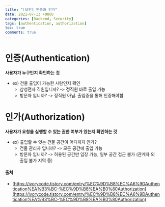 ```yaml
---
title: "[보안] 인증과 인가"
date: 2021-07-13 +0800
categories: [Backend, Security]
tags: [authentication, authorization]
toc: true
comments: true
---
```


# 인증(Authentication)
<b>사용자가 누구인지 확인하는 것</b><br>

- ex) 건물 출입이 가능한 사람인지 확인
    - 삼성전자 직원입니까? -> 정직원 바로 출입 가능
    - 방문자 입니까? -> 정직원 아님. 출입증을 통해 인증해야함

# 인가(Authorization)
<b>사용자가 요청을 실행할 수 있는 권한 여부가 있는지 확인하는 것</b><br>

- ex) 출입할 수 잇는 건물 공간이 어디까지 인가?
    - 건물 관리자 입니까? -> 모든 공간에 출입 가능
    - 방문자 입니까? -> 허용된 공간만 입장 가능, 일부 공간 접근 불가 (관계자 외 출입 불가 지역 등)

#### 출처
- [https://ivorycode.tistory.com/entry/%EC%9D%B8%EC%A6%9DAuthentication%EA%B3%BC-%EC%9D%B8%EA%B0%80Authorization](https://ivorycode.tistory.com/entry/%EC%9D%B8%EC%A6%9DAuthentication%EA%B3%BC-%EC%9D%B8%EA%B0%80Authorization)